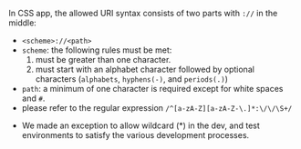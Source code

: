 In CSS app, the allowed URI syntax consists of two parts with `://` in the middle:
- `<scheme>://<path>`
- `scheme`: the following rules must be met:
    1. must be greater than one character.
    2. must start with an alphabet character followed by optional characters (`alphabets`, `hyphens(-)`, and `periods(.)`)
- `path`: a minimum of one character is required except for white spaces and `#`.
- please refer to the regular expression `/^[a-zA-Z][a-zA-Z-\.]*:\/\/\S+/`
* We made an exception to allow wildcard (*) in the dev, and test environments to satisfy the various development processes.